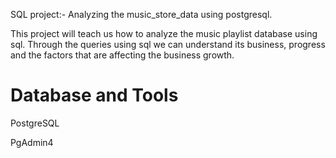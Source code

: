 SQL project:- Analyzing the music_store_data using postgresql.

This project  will teach us how to analyze the music playlist database using sql. 
Through the queries using sql we can understand its business, progress and the factors that are affecting the business growth.

# Database and Tools

PostgreSQL

PgAdmin4
